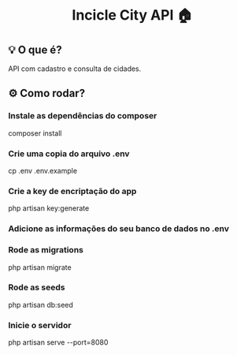 <h1 align="center">Incicle City API 🏠</h1>

## 💡 O que é?
API com cadastro e consulta de cidades.

## ⚙️ Como rodar?

### Instale as dependências do composer
composer install

### Crie uma copia do arquivo .env
cp .env .env.example

### Crie a key de encriptação do app
php artisan key:generate

### Adicione as informações do seu banco de dados no .env

### Rode as migrations
php artisan migrate

### Rode as seeds
php artisan db:seed

### Inicie o servidor
php artisan serve --port=8080
